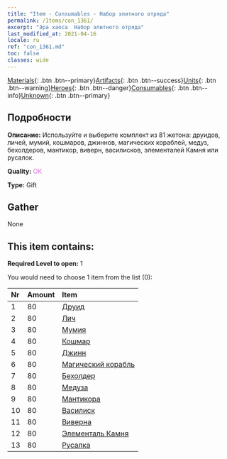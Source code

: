```yaml
---
title: "Item - Consumables - Набор элитного отряда"
permalink: /Items/con_1361/
excerpt: "Эра хаоса  Набор элитного отряда"
last_modified_at: 2021-04-16
locale: ru
ref: "con_1361.md"
toc: false
classes: wide
---
```

 [Materials](/ru/Items/){: .btn .btn--primary}[Artifacts](/ru/Items/Artifacts/){: .btn .btn--success}[Units](/ru/Items/Units/){: .btn .btn--warning}[Heroes](/ru/Items/Heroes/){: .btn .btn--danger}[Consumables](/ru/Items/Consumables/){: .btn .btn--info}[Unknown](/ru/Items/Unknown/){: .btn .btn--primary}

## Подробности
 **Описание:** Используйте и выберите комплект из 81 жетона: друидов, личей, мумий, кошмаров, джиннов, магических кораблей, медуз, бехолдеров, мантикор, виверн, василисков, элементалей Камня или русалок.

 **Quality:** <span style="color: #DA70D6">OK</span>

 **Type:** Gift

## Gather

  None

## This item contains:

 **Required Level to open:** 1

 You would need to choose 1 item from the list (0):

  | Nr | Amount |     Item    |
  |:---|:-------|:------------|
  | 1 | 80 | [Друид](/ru/Items/unt_206/) |  | 
  | 2 | 80 | [Лич](/ru/Items/unt_212/) |  | 
  | 3 | 80 | [Мумия](/ru/Items/unt_215/) |  | 
  | 4 | 80 | [Кошмар](/ru/Items/unt_233/) |  | 
  | 5 | 80 | [Джинн](/ru/Items/unt_239/) |  | 
  | 6 | 80 | [Магический корабль](/ru/Items/unt_242/) |  | 
  | 7 | 80 | [Бехолдер](/ru/Items/unt_246/) |  | 
  | 8 | 80 | [Медуза](/ru/Items/unt_247/) |  | 
  | 9 | 80 | [Мантикора](/ru/Items/unt_249/) |  | 
  | 10 | 80 | [Василиск](/ru/Items/unt_256/) |  | 
  | 11 | 80 | [Виверна](/ru/Items/unt_258/) |  | 
  | 12 | 80 | [Элементаль Камня](/ru/Items/unt_266/) |  | 
  | 13 | 80 | [Русалка](/ru/Items/unt_277/) |  | 
